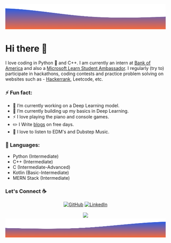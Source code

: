 <div align="center">
	<img src="./Wave_Headers.png" width="100%" height="80px"/>
</div>

# Hi there 👋

I love coding in Python :snake: and C++. I am currently an intern at [Bank of America](https://www.linkedin.com/in/manabkb/details/experience/) and also a [Microsoft Learn Student Ambassador](https://studentambassadors.microsoft.com/en-US/profile/157076). I regularly (try to) participate in hackathons, coding contests and practice problem solving on websites such as - [Hackerrank](https://www.hackerrank.com/mkbiswas_784), Leetcode, etc.

### ⚡ Fun fact:

- 🔭 I’m currently working on a Deep Learning model.
- 🌱 I’m currently building up my basics in Deep Learning.
- ⚡ I love playing the piano and console games.
- :pencil2: I Write [blogs](https://marvelous-khapse-869e73.netlify.app/blog/) on free days.
- :musical_note: I love to listen to EDM's and Dubstep Music.

 ### 🧰 Languages:

- Python (Intermediate)         
- C++ (Intermediate)
- C (Intermediate-Advanced)
- Kotlin (Basic-Intermediate)
- MERN Stack (Intermediate)

### Let's Connect :coffee:
<p align="center">
	<a href="https://github.com/manab-kb"><img src="https://img.icons8.com/bubbles/50/000000/github.png" alt="GitHub"/></a>
	<a href="https://www.linkedin.com/in/manabkb"><img src="https://img.icons8.com/bubbles/50/000000/linkedin.png" alt="LinkedIn"/></a>
	<br/><br/>
	<img src="https://github-readme-stats.vercel.app/api?username=manab-kb&show_icons=true&theme=tokyonight" />
	<img src="./Wave_Bottom.png" width="100%" height="60px"/>
</p>
